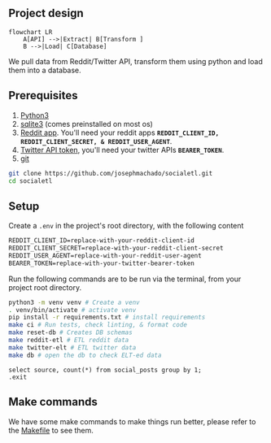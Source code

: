 ## Project design

```mermaid
flowchart LR
    A[API] -->|Extract| B[Transform ]
    B -->|Load| C[Database]
```

We pull data from Reddit/Twitter API, transform them using python and load them into a database.

## Prerequisites

1. [Python3](https://www.python.org/downloads/)
2. [sqlite3](https://www.sqlite.org/download.html) (comes preinstalled on most os)
3. [Reddit app](https://www.geeksforgeeks.org/how-to-get-client_id-and-client_secret-for-python-reddit-api-registration/). You'll need your reddit apps **`REDDIT_CLIENT_ID, REDDIT_CLIENT_SECRET, & REDDIT_USER_AGENT`**.
4. [Twitter API token](https://developer.twitter.com/en/docs/twitter-api/getting-started/getting-access-to-the-twitter-api), you'll need your twitter APIs **`BEARER_TOKEN`**.
5. [git](https://git-scm.com/book/en/v2/Getting-Started-Installing-Git)

```bash
git clone https://github.com/josephmachado/socialetl.git
cd socialetl
```

## Setup

Create a `.env` in the project's root directory, with the following content
```txt
REDDIT_CLIENT_ID=replace-with-your-reddit-client-id
REDDIT_CLIENT_SECRET=replace-with-your-reddit-client-secret
REDDIT_USER_AGENT=replace-with-your-reddit-user-agent
BEARER_TOKEN=replace-with-your-twitter-bearer-token
```

Run the following commands are to be run via the terminal, from your project root directory.

```bash
python3 -m venv venv # Create a venv
. venv/bin/activate # activate venv
pip install -r requirements.txt # install requirements
make ci # Run tests, check linting, & format code
make reset-db # Creates DB schemas
make reddit-etl # ETL reddit data
make twitter-elt # ETL twitter data
make db # open the db to check ELT-ed data 
```

```sqlite
select source, count(*) from social_posts group by 1;
.exit
```

## Make commands

We have some make commands to make things run better, please refer to the [Makefile](./Makefile) to see them.
